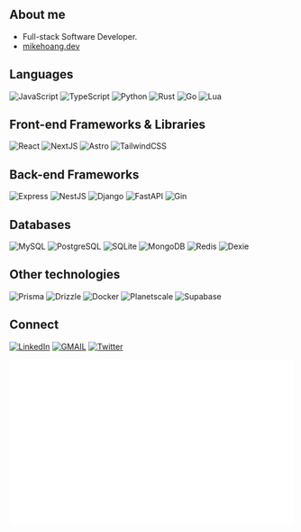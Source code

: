 ## About me
- Full-stack Software Developer.
- [mikehoang.dev](https://mikehoang.dev/)


## Languages
![JavaScript](https://img.shields.io/badge/javascript-black?style=for-the-badge&logo=javascript)
![TypeScript](https://img.shields.io/badge/typescript-black?style=for-the-badge&logo=typescript)
![Python](https://img.shields.io/badge/python-black?style=for-the-badge&logo=python)
![Rust](https://img.shields.io/badge/rust-black?style=for-the-badge&logo=rust)
![Go](https://img.shields.io/badge/go-black?style=for-the-badge&logo=go)
![Lua](https://img.shields.io/badge/lua-black?style=for-the-badge&logo=lua)

## Front-end Frameworks & Libraries
![React](https://img.shields.io/badge/react-black?style=for-the-badge&logo=react)
![NextJS](https://img.shields.io/badge/next.js-black?style=for-the-badge&logo=next.js)
![Astro](https://img.shields.io/badge/astro-black?style=for-the-badge&logo=astro)
![TailwindCSS](https://img.shields.io/badge/tailwindcss-black?style=for-the-badge&logo=tailwindcss)

## Back-end Frameworks
![Express](https://img.shields.io/badge/express-black?style=for-the-badge&logo=express)
![NestJS](https://img.shields.io/badge/nestjs-black?style=for-the-badge&logo=nestjs)
![Django](https://img.shields.io/badge/django-black?style=for-the-badge&logo=django)
![FastAPI](https://img.shields.io/badge/fastapi-black?style=for-the-badge&logo=fastapi)
![Gin](https://img.shields.io/badge/gin-black?style=for-the-badge&logo=gin)

## Databases
![MySQL](https://img.shields.io/badge/mysql-black?style=for-the-badge&logo=mysql)
![PostgreSQL](https://img.shields.io/badge/postgresql-black?style=for-the-badge&logo=postgresql)
![SQLite](https://img.shields.io/badge/sqlite-black?style=for-the-badge&logo=sqlite)
![MongoDB](https://img.shields.io/badge/mongodb-black?style=for-the-badge&logo=mongodb)
![Redis](https://img.shields.io/badge/redis-black?style=for-the-badge&logo=redis)
![Dexie](https://img.shields.io/badge/dexie-black?style=for-the-badge&logo=dexie)

## Other technologies
![Prisma](https://img.shields.io/badge/prisma-black?style=for-the-badge&logo=prisma)
![Drizzle](https://img.shields.io/badge/drizzle-black?style=for-the-badge&logo=drizzle)
![Docker](https://img.shields.io/badge/docker-black?style=for-the-badge&logo=docker)
![Planetscale](https://img.shields.io/badge/planetscale-black?style=for-the-badge&logo=planetscale)
![Supabase](https://img.shields.io/badge/supabase-black?style=for-the-badge&logo=supabase)


## Connect 
<a href="https://www.linkedin.com/in/mike-hoang-2907/">![LinkedIn](https://img.shields.io/badge/linkedin-black?style=for-the-badge&logo=linkedin)</a>
<a href="mailto:anhminhhoang13@gmail.com">![GMAIL](https://img.shields.io/badge/gmail-black?style=for-the-badge&logo=gmail)</a>
<a href="https://twitter.com/FollowMikah13">![Twitter](https://img.shields.io/badge/twitter-black?style=for-the-badge&logo=twitter)</a>

![](https://raw.githubusercontent.com/mikah13/github-stats/master/generated/overview.svg#gh-dark-mode-only)



